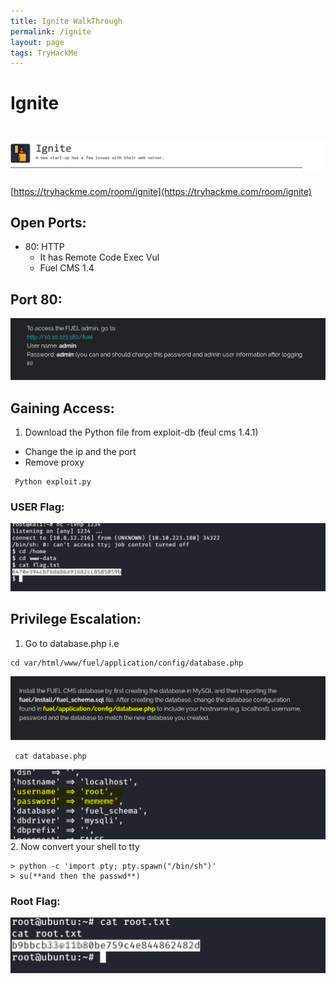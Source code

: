 ```yaml
---
title: Ignite WalkThrough
permalink: /ignite
layout: page
tags: TryHackMe
---
```

# Ignite
# ![front](/images/ignite/front.png)
[https://tryhackme.com/room/ignite](https://tryhackme.com/room/ignite)

## Open Ports:
  - 80: HTTP
     - It has Remote Code Exec Vul
     - Fuel CMS 1.4
  
## Port 80:
![login](/images/ignite/login.png)
   
## Gaining Access:
 1. Download the Python file  from exploit-db (feul cms 1.4.1)
  - Change the ip and the port
  - Remove proxy 
  ```
   Python exploit.py
  ```
### USER Flag:
![user_flag](/images/ignite/USER.png)
 
## Privilege Escalation:
 1. Go to database.php i.e
 ```
 cd var/html/www/fuel/application/config/database.php
 ```
![databse](/images/ignite/database.png)
 ```
  cat database.php
 ```
![user_flag](/images/ignite/rootpass.png)
 2. Now convert your shell to tty
 ```
 > python -c 'import pty; pty.spawn("/bin/sh")'
 > su(**and then the passwd**)
 ```
### Root Flag:
![rootflag.png](/images/ignite/ROOT.png)
